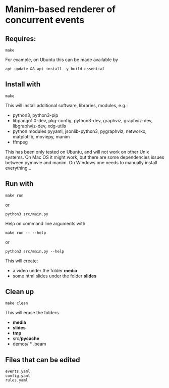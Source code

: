 # Manim-based renderer of concurrent events


## Requires: 

	make 

For example, on Ubuntu this can be made available by 

	apt update && apt install -y build-essential


## Install with

	make

This will install additional software, libraries, modules, e.g.:
- python3, python3-pip
- libpango1.0-dev, pkg-config, python3-dev, graphviz, graphviz-dev, libgraphviz-dev, xdg-utils
- python modules pyyaml, jsonlib-python3, pygraphviz, networkx, matplotlib, moviepy, manim
- ffmpeg

This has been only tested on Ubuntu, and will not work on other Unix systems.
On Mac OS it might work, but there are some dependencies issues between pymovie and manim.
On Windows one needs to manually install everything...


## Run with

	make run

or

	python3 src/main.py

Help on command line arguments with

	make run -- --help

or

	python3 src/main.py --help

This will create:
- a video under the folder __media__
- some html slides under the folder __slides__


## Clean up

	make clean

This will erase the folders
- __media__
- __slides__
- __tmp__
- src/__pycache__
- demos/ * .beam


## Files that can be edited

	events.yaml
	config.yaml
	rules.yaml
